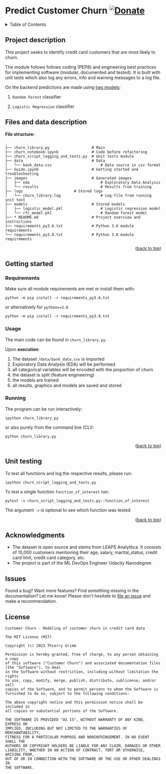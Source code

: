 <a name="readme-top"></a>
# Predict Customer Churn [![Donate](https://img.shields.io/badge/Donate-PayPal-green.svg)](https://www.paypal.com/cgi-bin/webscr?cmd=_s-xclick&hosted_button_id=EFQXNQ7UYXYKW&source=url)


<details>
  <summary>Table of Contents</summary>
  <ol>
    <li>
      <a href="#project-description">Project description</a>
    </li>
    <li>
      <a href="#files-and-data-description">Files and data description</a>
    </li>
    <li>
      <a href="#getting-started">Getting Started</a>
      <ul>
        <li><a href="#requirements">Requirements</a></li>
        <li><a href="#usage">Usage</a></li>
        <li><a href="#running">Running</a></li>
      </ul>
    </li>
    <li><a href="#unit-testing">Unit Testing</a></li>
    <li><a href="#acknowledgments">Acknowledgments</a></li>
    <li><a href="#issues">Issues</a></li>
    <li><a href="#license">License</a></li>
  </ol>
</details>

## Project description

This project seeks to identify credit card customers that are most likely to churn.

The module follows follows coding (PEP8) and engineering best practices for implementing software (modular, documented
and tested). It is built with unit tests which also log any errors, info and warning messages to a log file.

On the backend predictions are made using <u>two models</u>:
1. `Random Forest` classifier


2. `Logistic Regression` classifier

## Files and data description

**File structure:**

```
.
├── churn_library.py                   # Main
├── churn_notebook.ipynb               # Code before refactoring
├── churn_script_logging_and_tests.py  # Unit tests module
├── data                               # Data 
│   └── bank_data.csv                      # Data source in csv format
├── Guide.ipynb                        # Getting started and troubleshooting
├── images                             # Generated images 
│   ├── eda                                # Exploratory Data Analysis
│   └── results                            # Results from training
├── logs		               # Stored logs
│   └── churn_library.log                  # Log-file from running unit test
├── models                             # Stored models
│   ├── logistic_model.pkl                 # Logistic regression model
│   └── rfc_model.pkl                      # Random forest model
├── * README.md                        # Project overview and instructions
├── requirements_py3.6.txt             # Python 3.6 module requirements
└── requirements_py3.8.txt             # Python 3.8 module requirements
```
<p align="right">(<a href="#readme-top">back to top</a>)</p>

## Getting started

### Requirements

Make sure all module requirements are met or install them with:

~~~
python -m pip install -r requirements_py3.6.txt
~~~

or alternatively for ```python==3.8```

~~~
python -m pip install -r requirements_py3.8.txt
~~~


### Usage
The main code can be found in ```churn_library.py```.

Upon **execution**:
1. The dataset ```/data/bank_data.csv``` is imported
2. Exploratory Data Analysis (EDA) will be performed
3. all categorical variables will be encoded with the proportion of churn
4. the dataset is split (feature engineering)
5. the models are trained
6. all results, graphics and models are saved and stored


### Running
The program can be run interactively:

~~~
ipython churn_library.py 
~~~

or also purely from the command line (CLI):

~~~
python churn_library.py 
~~~
<p align="right">(<a href="#readme-top">back to top</a>)</p>

## Unit testing

To test all functions and log the respective results, please run:

~~~
ipython churn_script_logging_and_tests.py 
~~~

To test a single function ```function_of_interest``` run:

~~~
pytest -v churn_script_logging_and_tests.py::function_of_interest
~~~

The argument ```-v``` is optional to see which function was tested

<p align="right">(<a href="#readme-top">back to top</a>)</p>

## Acknowledgments
* The dataset is open source and stems from LEAPS Analyttica. It consists of 10,000 customers mentioning their age, salary, marital_status, credit card limit, credit card category, etc.
* The project is part of the ML DevOps Engineer Udacity Nanodegree.

## Issues

Found a bug? Want more features? Find something missing in the documentation? Let me know! Please don't hesitate to [file an issue](https://github.com/thierrygrimm/CustomerChurn/issues/new) and make a recommendation.



## License
```
Customer Churn - Modeling of customer churn in credit card data

The MIT License (MIT)

Copyright (c) 2023 Thierry Grimm

Permission is hereby granted, free of charge, to any person obtaining a copy
of this software ("Customer Churn") and associated documentation files (the "Software"), to deal
in the Software without restriction, including without limitation the rights
to use, copy, modify, merge, publish, distribute, sublicense, and/or sell
copies of the Software, and to permit persons to whom the Software is
furnished to do so, subject to the following conditions:

The above copyright notice and this permission notice shall be included in
all copies or substantial portions of the Software.

THE SOFTWARE IS PROVIDED "AS IS", WITHOUT WARRANTY OF ANY KIND, EXPRESS OR
IMPLIED, INCLUDING BUT NOT LIMITED TO THE WARRANTIES OF MERCHANTABILITY,
FITNESS FOR A PARTICULAR PURPOSE AND NONINFRINGEMENT. IN NO EVENT SHALL THE
AUTHORS OR COPYRIGHT HOLDERS BE LIABLE FOR ANY CLAIM, DAMAGES OR OTHER
LIABILITY, WHETHER IN AN ACTION OF CONTRACT, TORT OR OTHERWISE, ARISING FROM,
OUT OF OR IN CONNECTION WITH THE SOFTWARE OR THE USE OR OTHER DEALINGS IN
THE SOFTWARE.
```
